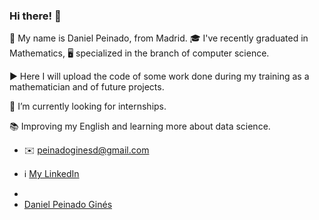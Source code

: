 ### Hi there! 👋

🔷 My name is Daniel Peinado, from Madrid. :mortar_board: I've recently graduated in Mathematics, 🖥️ specialized in the branch of computer science.

▶️ Here I will upload the code of some work done during my training as a mathematician and of future projects.

🔭 I’m currently looking for internships.

📚 Improving my English and learning more about data science.

- ✉️ peinadoginesd@gmail.com

- ℹ️ <a href= "www.linkedin.com/in/daniel-peinado-ginés-874a91214">My LinkedIn</a>

- <script type="text/javascript" src="https://platform.linkedin.com/badges/js/profile.js" async defer></script>
- <div class="LI-profile-badge"  data-version="v1" data-size="medium" data-locale="es_ES" data-type="horizontal" data-theme="light" data-vanity="daniel-peinado-ginés-874a91214"><a class="LI-simple-link" href='https://es.linkedin.com/in/daniel-peinado-gin%C3%A9s-874a91214?trk=profile-badge'>Daniel Peinado Ginés</a></div>

